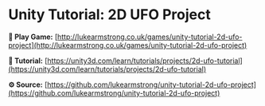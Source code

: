 # Unity Tutorial: 2D UFO Project

**👾 Play Game:**
[http://lukearmstrong.co.uk/games/unity-tutorial-2d-ufo-project](http://lukearmstrong.co.uk/games/unity-tutorial-2d-ufo-project)

**📖 Tutorial:**
[https://unity3d.com/learn/tutorials/projects/2d-ufo-tutorial](https://unity3d.com/learn/tutorials/projects/2d-ufo-tutorial)

**⚙️ Source:**
[https://github.com/lukearmstrong/unity-tutorial-2d-ufo-project](https://github.com/lukearmstrong/unity-tutorial-2d-ufo-project)
